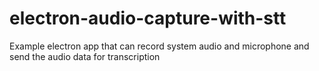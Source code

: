 # electron-audio-capture-with-stt
Example electron app that can record system audio and microphone and send the audio data for transcription
